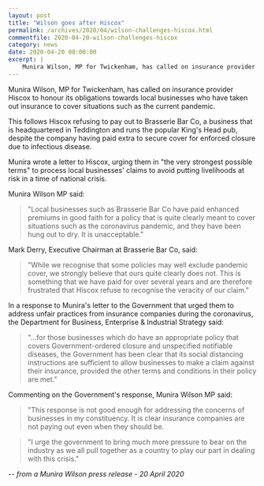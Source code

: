 ```yaml
---
layout: post
title: "Wilson goes after Hiscox"
permalink: /archives/2020/04/wilson-challenges-hiscox.html
commentfile: 2020-04-20-wilson-challenges-hiscox
category: news
date: 2020-04-20 00:00:00
excerpt: |
    Munira Wilson, MP for Twickenham, has called on insurance provider Hiscox to honour its obligations towards local businesses who have taken out insurance to cover situations such as the current pandemic.
---
```

Munira Wilson, MP for Twickenham, has called on insurance provider Hiscox to honour its obligations towards local businesses who have taken out insurance to cover situations such as the current pandemic.

This follows Hiscox refusing to pay out to Brasserie Bar Co, a business that is headquartered in Teddington and runs the popular King's Head pub, despite the company having paid extra to secure cover for enforced closure due to infectious disease.

Munira wrote a letter to Hiscox, urging them in "the very strongest possible terms" to process local businesses' claims to avoid putting livelihoods at risk in a time of national crisis.

Munira Wilson MP said:

> "Local businesses such as Brasserie Bar Co have paid enhanced premiums in good faith for a policy that is quite clearly meant to cover situations such as the coronavirus pandemic, and they have been hung out to dry. It is unacceptable."

Mark Derry, Executive Chairman at Brasserie Bar Co, said:

> "While we recognise that some policies may well exclude pandemic cover, we strongly believe that ours quite clearly does not. This is something that we have paid for over several years and are therefore frustrated that Hiscox refuse to recognise the veracity of our claim."

In a response to Munira's letter to the Government that urged them to address unfair practices from insurance companies during the coronavirus, the Department for Business, Enterprise & Industrial Strategy said:

> "...for those businesses which do have an appropriate policy that covers Government-ordered closure and unspecified notifiable diseases, the Government has been clear that its social distancing instructions are sufficient to allow businesses to make a claim against their insurance, provided the other terms and conditions in their policy are met."

Commenting on the Government's response, Munira Wilson MP said:

> "This response is not good enough for addressing the concerns of businesses in my constituency. It is clear insurance companies are not paying out even when they should be.

> "I urge the government to bring much more pressure to bear on the industry as we all pull together as a country to play our part in dealing with this crisis."

<cite>-- from a Munira Wilson press release - 20 April 2020</cite>

